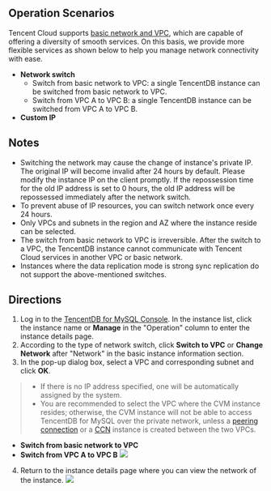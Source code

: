 ## Operation Scenarios
Tencent Cloud supports [basic network and VPC](https://intl.cloud.tencent.com/document/product/215/31807), which are capable of offering a diversity of smooth services. On this basis, we provide more flexible services as shown below to help you manage network connectivity with ease.
- **Network switch**
  - Switch from basic network to VPC: a single TencentDB instance can be switched from basic network to VPC.
  - Switch from VPC A to VPC B: a single TencentDB instance can be switched from VPC A to VPC B.
- **Custom IP**

## Notes
- Switching the network may cause the change of instance's private IP. The original IP will become invalid after 24 hours by default. Please modify the instance IP on the client promptly. If the repossession time for the old IP address is set to 0 hours, the old IP address will be repossessed immediately after the network switch.
- To prevent abuse of IP resources, you can switch network once every 24 hours.
- Only VPCs and subnets in the region and AZ where the instance reside can be selected.
- The switch from basic network to VPC is irreversible. After the switch to a VPC, the TencentDB instance cannot communicate with Tencent Cloud services in another VPC or basic network.
- Instances where the data replication mode is strong sync replication do not support the above-mentioned switches.

## Directions
1. Log in to the [TencentDB for MySQL Console](https://console.cloud.tencent.com/cdb). In the instance list, click the instance name or **Manage** in the "Operation" column to enter the instance details page.
2. According to the type of network switch, click **Switch to VPC** or **Change Network** after "Network" in the basic instance information section.
3. In the pop-up dialog box, select a VPC and corresponding subnet and click **OK**.
>
>- If there is no IP address specified, one will be automatically assigned by the system.
>- You are recommended to select the VPC where the CVM instance resides; otherwise, the CVM instance will not be able to access TencentDB for MySQL over the private network, unless a [peering connection](https://intl.cloud.tencent.com/document/product/553/18827) or a [CCN](https://intl.cloud.tencent.com/document/product/1003/30049) instance is created between the two VPCs.
>
   - **Switch from basic network to VPC**
   - **Switch from VPC A to VPC B**
![](https://main.qcloudimg.com/raw/274c2057ec225eab9e16b1c18bafa94c.png)
4. Return to the instance details page where you can view the network of the instance.
![](https://main.qcloudimg.com/raw/5342a64814664fa784e256ecbd6f934f.png)
